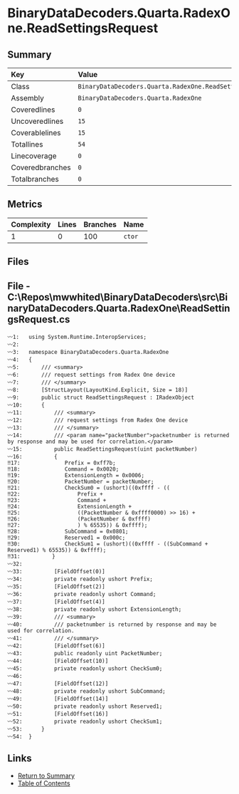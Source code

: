 ﻿# BinaryDataDecoders.Quarta.RadexOne.ReadSettingsRequest

## Summary

| Key             | Value                                                    |
| :-------------- | :------------------------------------------------------- |
| Class           | `BinaryDataDecoders.Quarta.RadexOne.ReadSettingsRequest` |
| Assembly        | `BinaryDataDecoders.Quarta.RadexOne`                     |
| Coveredlines    | `0`                                                      |
| Uncoveredlines  | `15`                                                     |
| Coverablelines  | `15`                                                     |
| Totallines      | `54`                                                     |
| Linecoverage    | `0`                                                      |
| Coveredbranches | `0`                                                      |
| Totalbranches   | `0`                                                      |

## Metrics

| Complexity | Lines | Branches | Name    |
| :--------- | :---- | :------- | :------ |
| 1          | 0     | 100      | `ctor`  |

## Files

## File - C:\Repos\mwwhited\BinaryDataDecoders\src\BinaryDataDecoders.Quarta.RadexOne\ReadSettingsRequest.cs

```CSharp
〰1:   using System.Runtime.InteropServices;
〰2:   
〰3:   namespace BinaryDataDecoders.Quarta.RadexOne
〰4:   {
〰5:       /// <summary>
〰6:       /// request settings from Radex One device
〰7:       /// </summary>
〰8:       [StructLayout(LayoutKind.Explicit, Size = 18)]
〰9:       public struct ReadSettingsRequest : IRadexObject
〰10:      {
〰11:          /// <summary>
〰12:          /// request settings from Radex One device
〰13:          /// </summary>
〰14:          /// <param name="packetNumber">packetnumber is returned by response and may be used for correlation.</param>
〰15:          public ReadSettingsRequest(uint packetNumber)
〰16:          {
‼17:              Prefix = 0xff7b;
‼18:              Command = 0x0020;
‼19:              ExtensionLength = 0x0006;
‼20:              PacketNumber = packetNumber;
‼21:              CheckSum0 = (ushort)((0xffff - ((
‼22:                  Prefix +
‼23:                  Command +
‼24:                  ExtensionLength +
‼25:                  ((PacketNumber & 0xffff0000) >> 16) +
‼26:                  (PacketNumber & 0xffff)
‼27:                  ) % 65535)) & 0xffff);
‼28:              SubCommand = 0x0801;
‼29:              Reserved1 = 0x000c;
‼30:              CheckSum1 = (ushort)((0xffff - ((SubCommand + Reserved1) % 65535)) & 0xffff);
‼31:          }
〰32:  
〰33:          [FieldOffset(0)]
〰34:          private readonly ushort Prefix;
〰35:          [FieldOffset(2)]
〰36:          private readonly ushort Command;
〰37:          [FieldOffset(4)]
〰38:          private readonly ushort ExtensionLength;
〰39:          /// <summary>
〰40:          /// packetnumber is returned by response and may be used for correlation.
〰41:          /// </summary>
〰42:          [FieldOffset(6)]
〰43:          public readonly uint PacketNumber;
〰44:          [FieldOffset(10)]
〰45:          private readonly ushort CheckSum0;
〰46:  
〰47:          [FieldOffset(12)]
〰48:          private readonly ushort SubCommand;
〰49:          [FieldOffset(14)]
〰50:          private readonly ushort Reserved1;
〰51:          [FieldOffset(16)]
〰52:          private readonly ushort CheckSum1;
〰53:      }
〰54:  }
```

## Links

* [Return to Summary](Summary.md)
* [Table of Contents](../TOC.md)

